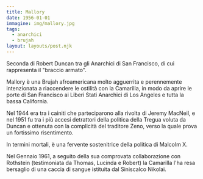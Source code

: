 ```yaml
---
title: Mallory
date: 1956-01-01
immagine: img/mallory.jpg
tags:
  - anarchici
  - brujah
layout: layouts/post.njk
---
```


Seconda di Robert Duncan tra gli Anarchici di San Francisco, di cui rappresenta il "braccio armato". 

Mallory è una Brujah afroamericana molto agguerrita e perennemente intenzionata a riaccendere le ostilità con la Camarilla, in modo da aprire le porte di San Francisco ai Liberi Stati Anarchici di Los Angeles e tutta la bassa California.

Nel 1944 era tra i cainiti che parteciparono alla rivolta di Jeremy MacNeil, e nel 1951 fu tra i più accesi detrattori della politica della Tregua voluta da Duncan e ottenuta con la complicità del traditore Zeno, verso la quale prova un fortissimo risentimento.

In termini mortali, è una fervente sostenitrice della politica di Malcolm X.

Nel Gennaio 1961, a seguito della sua comprovata collaborazione con Rothstein (testimoniata da Thomas, Lucinda e Robert) la Camarilla l'ha resa bersaglio di una caccia di sangue istituita dal Siniscalco Nikolai.  